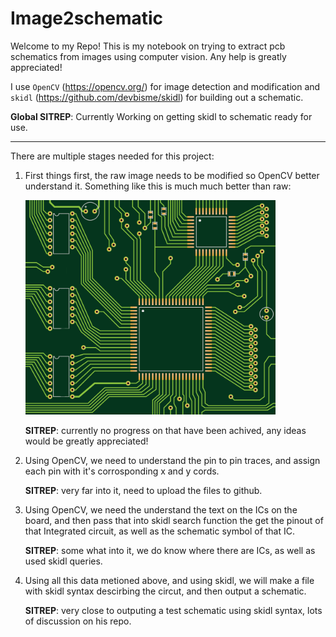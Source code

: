 # Image2schematic

Welcome to my Repo! This is my notebook on trying to extract pcb schematics from images using computer vision. Any help is greatly appreciated!

I use `OpenCV` (https://opencv.org/) for image detection and modification and `skidl` (https://github.com/devbisme/skidl) for building out a schematic.  

**Global SITREP**: Currently Working on getting skidl to schematic ready for use.

---------------------------------------------------

There are multiple stages needed for this project:

1. First things first, the raw image needs to be modified so OpenCV better understand it. Something like this is much much better than raw:

    <p align="left"><img src="assets/Example_images/Board_images/Board7.png" alt="assets/Example_images/Board_images/Board7.png" width="400"/></p>

    **SITREP**: currently no progress on that have been achived, any ideas would be greatly appreciated!


2. Using OpenCV, we need to understand the pin to pin traces, and assign each pin with it's corrosponding x and y cords.

    **SITREP**: very far into it, need to upload the files to github.

3. Using OpenCV, we need the understand the text on the ICs on the board, and then pass that into skidl search function the get the pinout of that Integrated circuit, as well as the schematic symbol of that IC.

    **SITREP**: some what into it, we do know where there are ICs, as well as used skidl queries.

4. Using all this data metioned above, and using skidl, we will make a file with skidl syntax descirbing the circut, and then output a schematic.

    **SITREP**: very close to outputing a test schematic using skidl syntax, lots of discussion on his repo.
